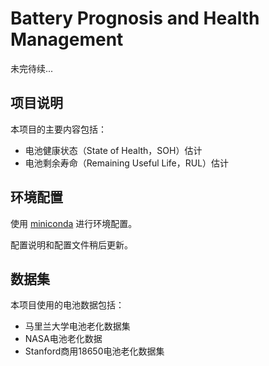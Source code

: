 # Battery Prognosis and Health Management

未完待续...

## 项目说明

本项目的主要内容包括：

- 电池健康状态（State of Health，SOH）估计
- 电池剩余寿命（Remaining Useful Life，RUL）估计

## 环境配置

使用 [miniconda](https://docs.conda.io/en/latest/miniconda.html) 进行环境配置。

配置说明和配置文件稍后更新。

## 数据集

本项目使用的电池数据包括：

- 马里兰大学电池老化数据集
- NASA电池老化数据
- Stanford商用18650电池老化数据集